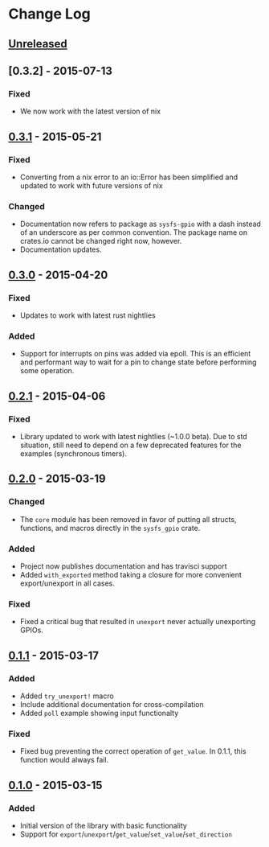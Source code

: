 # Change Log

## [Unreleased][unreleased]

## [0.3.2] - 2015-07-13

### Fixed

- We now work with the latest version of nix

## [0.3.1] - 2015-05-21

### Fixed

- Converting from a nix error to an io::Error has been simplified and
  updated to work with future versions of nix

### Changed

- Documentation now refers to package as `sysfs-gpio` with a dash
  instead of an underscore as per common convention.  The package
  name on crates.io cannot be changed right now, however.
- Documentation updates.

## [0.3.0] - 2015-04-20

### Fixed

- Updates to work with latest rust nightlies

### Added

- Support for interrupts on pins was added via epoll.  This is an
  efficient and performant way to wait for a pin to change state
  before performing some operation.

## [0.2.1] - 2015-04-06

### Fixed

- Library updated to work with latest nightlies (~1.0.0 beta).  Due to
  std situation, still need to depend on a few deprecated features for
  the examples (synchronous timers).

## [0.2.0] - 2015-03-19

### Changed
- The `core` module has been removed in favor of putting all
  structs, functions, and macros directly in the `sysfs_gpio`
  crate.

### Added
- Project now publishes documentation and has travisci support
- Added `with_exported` method taking a closure for more convenient
  export/unexport in all cases.

### Fixed
- Fixed a critical bug that resulted in `unexport` never actually
  unexporting GPIOs.

## [0.1.1] - 2015-03-17

### Added
- Added `try_unexport!` macro
- Include additional documentation for cross-compilation
- Added `poll` example showing input functionalty

### Fixed
- Fixed bug preventing the correct operation of `get_value`.  In 0.1.1,
  this function would always fail.

## [0.1.0] - 2015-03-15

### Added
- Initial version of the library with basic functionality
- Support for `export`/`unexport`/`get_value`/`set_value`/`set_direction`

[unreleased]: https://github.com/posborne/rust-sysfs-gpio/compare/0.3.1...HEAD
[0.3.1]: https://github.com/posborne/rust-sysfs-gpio/compare/0.3.0...0.3.1
[0.3.0]: https://github.com/posborne/rust-sysfs-gpio/compare/0.2.1...0.3.0
[0.2.1]: https://github.com/posborne/rust-sysfs-gpio/compare/0.2.0...0.2.1
[0.2.0]: https://github.com/posborne/rust-sysfs-gpio/compare/0.1.1...0.2.0
[0.1.1]: https://github.com/posborne/rust-sysfs-gpio/compare/0.1.0...0.1.1
[0.1.0]: https://github.com/posborne/rust-sysfs-gpio/compare/33b28ae3115d91ae6612245e5b8d8c636dcdb69c...0.1.0
